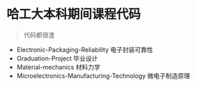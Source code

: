 # 哈工大本科期间课程代码

> 代码都很渣

* Electronic-Packaging-Reliability 电子封装可靠性
* Graduation-Project 毕业设计
* Material-mechanics 材料力学
* Microelectronics-Manufacturing-Technology 微电子制造原理

